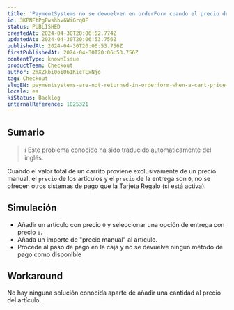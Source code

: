 ```yaml
---
title: 'PaymentSystems no se devuelven en orderForm cuando el precio de un carrito proviene exclusivamente de manualPrice'
id: 3KPNFtPgEwshbv6WiGrqOF
status: PUBLISHED
createdAt: 2024-04-30T20:06:52.774Z
updatedAt: 2024-04-30T20:06:53.756Z
publishedAt: 2024-04-30T20:06:53.756Z
firstPublishedAt: 2024-04-30T20:06:53.756Z
contentType: knownIssue
productTeam: Checkout
author: 2mXZkbi0oi061KicTExNjo
tag: Checkout
slugEN: paymentsystems-are-not-returned-in-orderform-when-a-cart-price-comes-exclusively-from-manualprice
locale: es
kiStatus: Backlog
internalReference: 1025321
---
```


## Sumario

>ℹ️ Este problema conocido ha sido traducido automáticamente del inglés.


Cuando el valor total de un carrito proviene exclusivamente de un precio manual, el `precio` de los artículos y el `precio` de la entrega son `0`, no se ofrecen otros sistemas de pago que la Tarjeta Regalo (si está activa).


##

## Simulación



- Añadir un artículo con precio `0` y seleccionar una opción de entrega con precio `0`.
- Añada un importe de "precio manual" al artículo.
- Procede al paso de pago en la caja y no se devuelve ningún método de pago como disponible



## Workaround


No hay ninguna solución conocida aparte de añadir una cantidad al precio del artículo.





